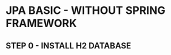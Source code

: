 # JPA BASIC - WITHOUT SPRING FRAMEWORK

## STEP 0 - INSTALL H2 DATABASE

[comment]: <> (## STEP 1 - Input Gradle dependencies)

[comment]: <> (## STEP 2 - Input Main class)